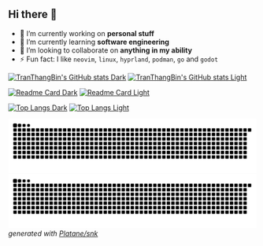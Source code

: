 ## Hi there 👋

- 🔭 I’m currently working on **personal stuff**
- 🌱 I’m currently learning **software engineering**
- 👯 I’m looking to collaborate on **anything in my ability**
- ⚡ Fun fact: I like `neovim`, `linux`, `hyprland`, `podman`, `go` and `godot`

 [![TranThangBin's GitHub stats Dark](https://github-readme-stats.vercel.app/api?username=tranthangbin&theme=catppuccin_mocha&show_icons=true&rank_icon=github#gh-dark-mode-only)](https://github.com/tranthangbin/tranthangbin#gh-dark-mode-only)
[![TranThangBin's GitHub stats Light](https://github-readme-stats.vercel.app/api?username=tranthangbin&theme=catppuccin_latte&show_icons=true&rank_icon=github#gh-light-mode-only)](https://github.com/tranthangbin/tranthangbin#gh-light-mode-only)

 [![Readme Card Dark](https://github-readme-stats.vercel.app/api/pin/?username=tranthangbin&theme=catppuccin_mocha&repo=tranthangbin#gh-dark-mode-only)](https://github.com/tranthangbin/tranthangbin#gh-dark-mode-only)
[![Readme Card Light](https://github-readme-stats.vercel.app/api/pin/?username=tranthangbin&theme=catppuccin_latte&repo=tranthangbin#gh-light-mode-only)](https://github.com/tranthangbin/tranthangbin#gh-light-mode-only)

 [![Top Langs Dark](https://github-readme-stats.vercel.app/api/top-langs/?username=tranthangbin&theme=catppuccin_mocha&hide=scss,less,shaderlab,glsl,hlsl,mathematica&layout=donut#gh-dark-mode-only)](https://github.com/tranthangbin/tranthangbin#gh-dark-mode-only)
[![Top Langs Light](https://github-readme-stats.vercel.app/api/top-langs/?username=tranthangbin&theme=catppuccin_latte&hide=scss,less,shaderlab,glsl,hlsl,mathematica&layout=donut#gh-light-mode-only)](https://github.com/tranthangbin/tranthangbin#gh-light-mode-only)

 [![Contribution Dark](https://raw.githubusercontent.com/tranthangbin/tranthangbin/output/github-contribution-grid-snake-dark.svg#gh-dark-mode-only)](https://github.com/tranthangbin/tranthangbin#gh-dark-mode-only)
[![Contribution Light](https://raw.githubusercontent.com/tranthangbin/tranthangbin/output/github-contribution-grid-snake.svg#gh-light-mode-only)](https://github.com/tranthangbin/tranthangbin#gh-light-mode-only)
_generated with [Platane/snk](https://github.com/Platane/snk)_
